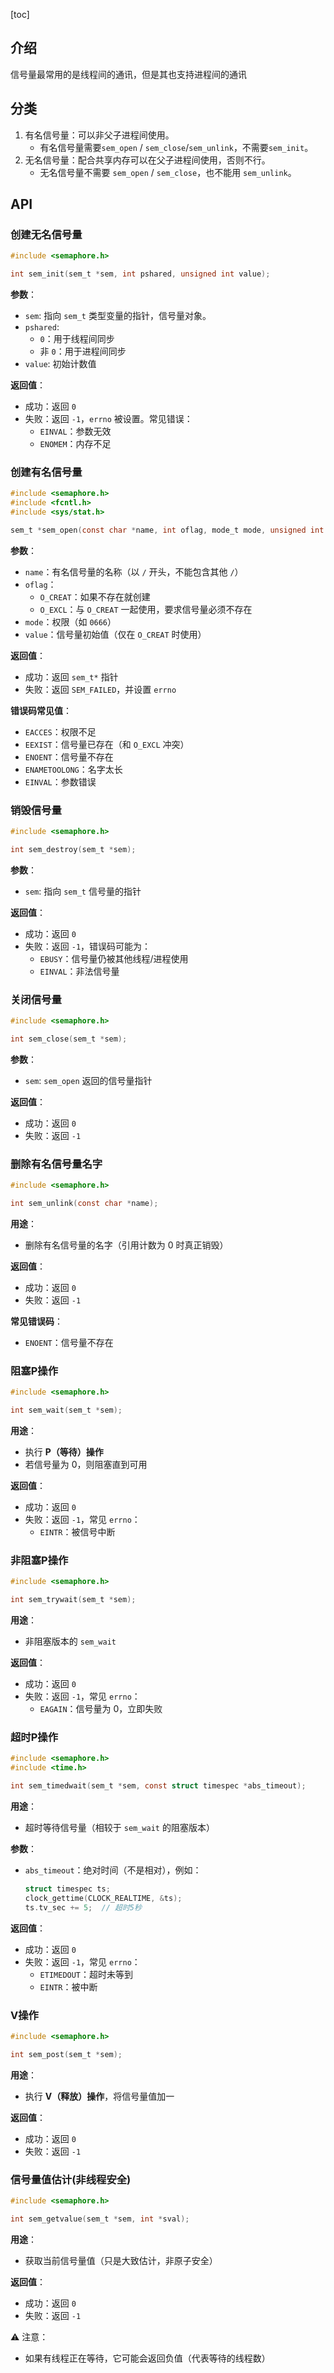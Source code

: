 [toc]

## 介绍

信号量最常用的是线程间的通讯，但是其也支持进程间的通讯

## 分类

1. 有名信号量：可以非父子进程间使用。
   * 有名信号量需要`sem_open` / `sem_close`/`sem_unlink`，不需要`sem_init`。
2. 无名信号量：配合共享内存可以在父子进程间使用，否则不行。 
   * 无名信号量不需要 `sem_open` / `sem_close`，也不能用 `sem_unlink`。

## API

### 创建无名信号量

```c
#include <semaphore.h>

int sem_init(sem_t *sem, int pshared, unsigned int value);
```

**参数**：

- `sem`: 指向 `sem_t` 类型变量的指针，信号量对象。
- `pshared`:
  - `0`：用于线程间同步
  - 非 `0`：用于进程间同步
- `value`: 初始计数值

**返回值**：

- 成功：返回 `0`
- 失败：返回 `-1`，`errno` 被设置。常见错误：
  - `EINVAL`：参数无效
  - `ENOMEM`：内存不足

### 创建有名信号量

```c
#include <semaphore.h>
#include <fcntl.h>
#include <sys/stat.h>

sem_t *sem_open(const char *name, int oflag, mode_t mode, unsigned int value);
```

**参数**：

- `name`：有名信号量的名称（以 `/` 开头，不能包含其他 `/`）
- `oflag`：
  - `O_CREAT`：如果不存在就创建
  - `O_EXCL`：与 `O_CREAT` 一起使用，要求信号量必须不存在
- `mode`：权限（如 `0666`）
- `value`：信号量初始值（仅在 `O_CREAT` 时使用）

**返回值**：

- 成功：返回 `sem_t*` 指针
- 失败：返回 `SEM_FAILED`，并设置 `errno`

**错误码常见值**：

- `EACCES`：权限不足
- `EEXIST`：信号量已存在（和 `O_EXCL` 冲突）
- `ENOENT`：信号量不存在
- `ENAMETOOLONG`：名字太长
- `EINVAL`：参数错误

### 销毁信号量

```c
#include <semaphore.h>

int sem_destroy(sem_t *sem);
```

**参数**：

- `sem`: 指向 `sem_t` 信号量的指针

**返回值**：

- 成功：返回 `0`
- 失败：返回 `-1`，错误码可能为：
  - `EBUSY`：信号量仍被其他线程/进程使用
  - `EINVAL`：非法信号量

### 关闭信号量

```c
#include <semaphore.h>

int sem_close(sem_t *sem);
```

**参数**：

- `sem`: `sem_open` 返回的信号量指针

**返回值**：

- 成功：返回 `0`
- 失败：返回 `-1`

### 删除有名信号量名字

```c
#include <semaphore.h>

int sem_unlink(const char *name);
```

**用途**：

- 删除有名信号量的名字（引用计数为 0 时真正销毁）

**返回值**：

- 成功：返回 `0`
- 失败：返回 `-1`

**常见错误码**：

- `ENOENT`：信号量不存在

### 阻塞P操作

```c
#include <semaphore.h>

int sem_wait(sem_t *sem);
```

**用途**：

- 执行 **P（等待）操作**
- 若信号量为 0，则阻塞直到可用

**返回值**：

- 成功：返回 `0`
- 失败：返回 `-1`，常见 `errno`：
  - `EINTR`：被信号中断

### 非阻塞P操作

```c
#include <semaphore.h>

int sem_trywait(sem_t *sem);
```

**用途**：

- 非阻塞版本的 `sem_wait`

**返回值**：

- 成功：返回 `0`
- 失败：返回 `-1`，常见 `errno`：
  - `EAGAIN`：信号量为 0，立即失败

### 超时P操作

```c
#include <semaphore.h>
#include <time.h>

int sem_timedwait(sem_t *sem, const struct timespec *abs_timeout);
```

**用途**：

- 超时等待信号量（相较于 `sem_wait` 的阻塞版本）

**参数**：

- `abs_timeout`：绝对时间（不是相对），例如：

  ```c
  struct timespec ts;
  clock_gettime(CLOCK_REALTIME, &ts);
  ts.tv_sec += 5;  // 超时5秒
  ```

**返回值**：

- 成功：返回 `0`
- 失败：返回 `-1`，常见 `errno`：
  - `ETIMEDOUT`：超时未等到
  - `EINTR`：被中断

### V操作

```c
#include <semaphore.h>

int sem_post(sem_t *sem);
```

**用途**：

- 执行 **V（释放）操作**，将信号量值加一

**返回值**：

- 成功：返回 `0`
- 失败：返回 `-1`

### 信号量值估计(非线程安全)

```c
#include <semaphore.h>

int sem_getvalue(sem_t *sem, int *sval);
```

**用途**：

- 获取当前信号量值（只是大致估计，非原子安全）

**返回值**：

- 成功：返回 `0`
- 失败：返回 `-1`

⚠ 注意：

- 如果有线程正在等待，它可能会返回负值（代表等待的线程数）